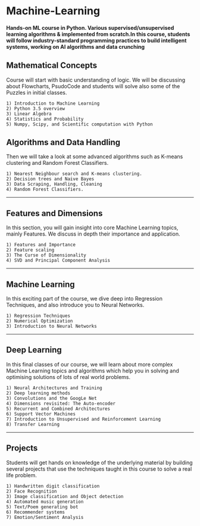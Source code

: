 # Machine-Learning
#### Hands-on ML course in Python. Various supervised/unsupervised learning algorithms &amp; implemented from scratch.In this course, students will follow industry-standard programming practices to build intelligent systems, working on AI algorithms and data crunching


## Mathematical Concepts ##
   Course will start with basic understanding of logic. We will be discussing about Flowcharts, 
   PsudoCode and students will solve also some of the Puzzles in initial classes.
    
    1) Introduction to Machine Learning
    2) Python 3.5 overview
    3) Linear Algebra
    4) Statistics and Probability
    5) Numpy, Scipy, and Scientific computation with Python


## Algorithms and Data Handling ##
   Then we will take a look at some advanced algorithms such as K-means clustering and Random Forest Classifiers.
    
    1) Nearest Neighbour search and K-means clustering.
    2) Decision trees and Naive Bayes
    3) Data Scraping, Handling, Cleaning
    4) Random Forest Classifiers.

- - - -
## Features and Dimensions ##
   In this section, you will gain insight into core Machine Learning topics, mainly Features. We discuss in depth their          importance and application.
    
    1) Features and Importance
    2) Feature scaling
    3) The Curse of Dimensionality
    4) SVD and Principal Component Analysis
- - - -

## Machine Learning ##
   In this exciting part of the course, we dive deep into Regression Techniques, and also introduce you to Neural Networks.
    
    1) Regression Techniques
    2) Numerical Optimization
    3) Introduction to Neural Networks
- - - -

## Deep Learning ##
   In this final classes of our course, we will learn about more complex Machine Learning topics and algorithms which help      you in solving and optimising solutions of lots of real world problems.
    
    1) Neural Architectures and Training
    2) Deep learning methods
    3) Convolutions and the GoogLe Net
    4) Dimensions revisited: The Auto-encoder
    5) Recurrent and Combined Architectures
    6) Support Vector Machines
    7) Introduction to Unsupervised and Reinforcement Learning
    8) Transfer Learning
- - - -

## Projects ##
   Students will get hands on knowledge of the underlying material by building several projects that use the techniques          taught in this course to solve a real life problem.

    1) Handwritten digit classification
    2) Face Recognition
    3) Image classification and Object detection
    4) Automated music generation
    5) Text/Poem generating bot
    6) Recommender systems
    7) Emotion/Sentiment Analysis
    

